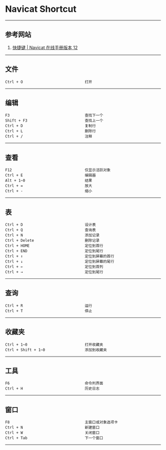 # Navicat Shortcut
---
## 参考网站
1. [快捷键 | Navicat 在线手册版本 12](https://www.navicat.com.cn/manual/online_manual/cn/navicat/win_manual/index.html#/hot_keys_0)
---
## 文件
```
Ctrl + O                            打开
```
---
## 编辑
```
F3                                  查找下一个
Shift + F3                          查找上一个
Ctrl + D                            复制行
Ctrl + L                            删除行
Ctrl + /                            注释
```
---
## 查看
```
F12                                 仅显示活跃对象
Ctrl + E                            编辑器
Alt + 1~0                           结果
Ctrl + =                            放大
Ctrl + -                            缩小
```
---
## 表
```
Ctrl + D                            设计表
Ctrl + Q                            查询表
Ctrl + N                            添加记录
Ctrl + Delete                       删除记录
Ctrl + HOME                         定位到首行
Ctrl + END                          定位到尾行
Ctrl + ↑                            定位到屏幕的首行
Ctrl + ↓                            定位到屏幕的尾行
Ctrl + ←                            定位到首列
Ctrl + →                            定位到尾行
```
---
## 查询
```
Ctrl + R                            运行
Ctrl + T                            停止
```
---
## 收藏夹
```
Ctrl + 1~0                          打开收藏夹
Ctrl + Shift + 1~0                  添加到收藏夹
```
---
## 工具
```
F6                                  命令列界面
Ctrl + H                            历史日志
```
---
## 窗口
```
F8                                  主窗口或对象选项卡
Ctrl + N                            新建窗口
Ctrl + W                            关闭窗口
Ctrl + Tab                          下一个窗口
```
---